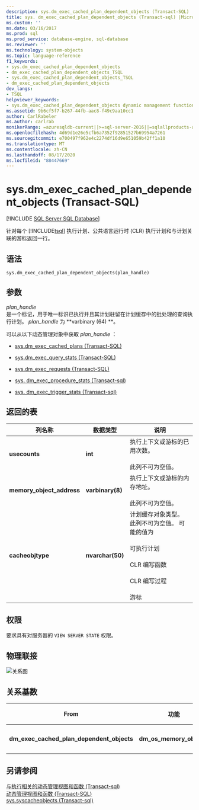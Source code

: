 ```yaml
---
description: sys.dm_exec_cached_plan_dependent_objects (Transact-SQL)
title: sys. dm_exec_cached_plan_dependent_objects (Transact-sql) |Microsoft Docs
ms.custom: ''
ms.date: 03/16/2017
ms.prod: sql
ms.prod_service: database-engine, sql-database
ms.reviewer: ''
ms.technology: system-objects
ms.topic: language-reference
f1_keywords:
- sys.dm_exec_cached_plan_dependent_objects
- dm_exec_cached_plan_dependent_objects_TSQL
- sys.dm_exec_cached_plan_dependent_objects_TSQL
- dm_exec_cached_plan_dependent_objects
dev_langs:
- TSQL
helpviewer_keywords:
- sys.dm_exec_cached_plan_dependent_objects dynamic management function
ms.assetid: 9b6cf5f7-b267-44fb-aac8-f49c9aa10cc1
author: CarlRabeler
ms.author: carlrab
monikerRange: =azuresqldb-current||>=sql-server-2016||=sqlallproducts-allversions||>=sql-server-linux-2017||=azuresqldb-mi-current
ms.openlocfilehash: 4d69d1e26e5cfb6a7352f92851527b69954a7261
ms.sourcegitcommit: e700497f962e4c2274df16d9e651059b42ff1a10
ms.translationtype: MT
ms.contentlocale: zh-CN
ms.lasthandoff: 08/17/2020
ms.locfileid: "88447669"
---
```

# <a name="sysdm_exec_cached_plan_dependent_objects-transact-sql"></a>sys.dm_exec_cached_plan_dependent_objects (Transact-SQL)
[!INCLUDE [SQL Server SQL Database](../../includes/applies-to-version/sql-asdb.md)]

  针对每个 [!INCLUDE[tsql](../../includes/tsql-md.md)] 执行计划、公共语言运行时 (CLR) 执行计划和与计划关联的游标返回一行。  
  
## <a name="syntax"></a>语法  
  
```  
sys.dm_exec_cached_plan_dependent_objects(plan_handle)  
```  
  
## <a name="arguments"></a>参数  
*plan_handle*  
是一个标记，用于唯一标识已执行并且其计划驻留在计划缓存中的批处理的查询执行计划。 *plan_handle* 为 **varbinary (64) **。   

可以从以下动态管理对象中获取 *plan_handle* ：  
  
-   [sys.dm_exec_cached_plans (Transact-SQL)](../../relational-databases/system-dynamic-management-views/sys-dm-exec-cached-plans-transact-sql.md)  
  
-   [sys.dm_exec_query_stats (Transact-SQL)](../../relational-databases/system-dynamic-management-views/sys-dm-exec-query-stats-transact-sql.md)  
  
-   [sys.dm_exec_requests (Transact-SQL)](../../relational-databases/system-dynamic-management-views/sys-dm-exec-requests-transact-sql.md)  

-   [sys. dm_exec_procedure_stats &#40;Transact-sql&#41;](../../relational-databases/system-dynamic-management-views/sys-dm-exec-procedure-stats-transact-sql.md)  

-   [sys. dm_exec_trigger_stats &#40;Transact-sql&#41;](../../relational-databases/system-dynamic-management-views/sys-dm-exec-trigger-stats-transact-sql.md)  
  
## <a name="table-returned"></a>返回的表  
  
|列名称|数据类型|说明|  
|-----------------|---------------|-----------------|  
|**usecounts**|**int**|执行上下文或游标的已用次数。<br /><br /> 此列不可为空值。|  
|**memory_object_address**|**varbinary(8)**|执行上下文或游标的内存地址。<br /><br /> 此列不可为空值。|  
|**cacheobjtype**|**nvarchar(50)**|计划缓存对象类型。 此列不可为空值。 可能的值为<br /><br /> 可执行计划<br /><br /> CLR 编写函数<br /><br /> CLR 编写过程<br /><br /> 游标|  
  
## <a name="permissions"></a>权限  
 要求具有对服务器的 `VIEW SERVER STATE` 权限。  
  
## <a name="physical-joins"></a>物理联接  
 ![关系图](../../relational-databases/system-dynamic-management-views/media/dm-dependent-objects.gif "关系图")  
  
## <a name="relationship-cardinalities"></a>关系基数  
  
|From|功能|启用|关系|  
|----------|--------|--------|------------------|  
|**dm_exec_cached_plan_dependent_objects**|**dm_os_memory_objects**|**memory_object_address**|一对一|  
  
## <a name="see-also"></a>另请参阅  
 [与执行相关的动态管理视图和函数 &#40;Transact-sql&#41;](../../relational-databases/system-dynamic-management-views/execution-related-dynamic-management-views-and-functions-transact-sql.md)   
 [动态管理视图和函数 (Transact-SQL)](~/relational-databases/system-dynamic-management-views/system-dynamic-management-views.md)   
 [sys.syscacheobjects &#40;Transact-sql&#41;](../../relational-databases/system-compatibility-views/sys-syscacheobjects-transact-sql.md)  
  
  
